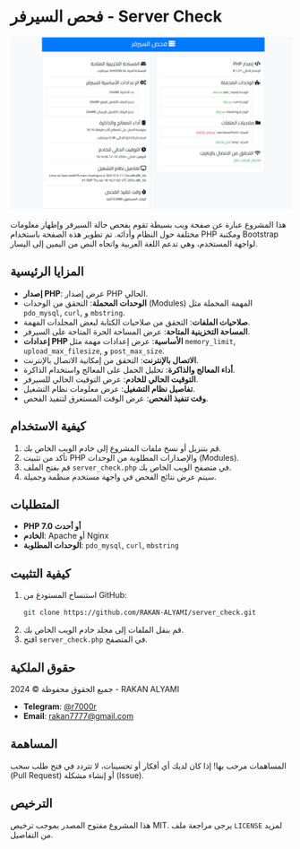 # فحص السيرفر - Server Check

![صورة توضيحية](check.png)

هذا المشروع عبارة عن صفحة ويب بسيطة تقوم بفحص حالة السيرفر وإظهار معلومات مختلفة حول النظام وأدائه. تم تطوير هذه الصفحة باستخدام PHP ومكتبة Bootstrap لواجهة المستخدم، وهي تدعم اللغة العربية واتجاه النص من اليمين إلى اليسار.

## المزايا الرئيسية

- **إصدار PHP**: عرض إصدار PHP الحالي.
- **الوحدات المحملة**: التحقق من الوحدات (Modules) المهمة المحملة مثل `pdo_mysql`, `curl`, و `mbstring`.
- **صلاحيات الملفات**: التحقق من صلاحيات الكتابة لبعض المجلدات المهمة.
- **المساحة التخزينية المتاحة**: عرض المساحة الحرة المتاحة على السيرفر.
- **إعدادات PHP الأساسية**: عرض إعدادات مهمة مثل `memory_limit`, `upload_max_filesize`, و `post_max_size`.
- **الاتصال بالإنترنت**: التحقق من إمكانية الاتصال بالإنترنت.
- **أداء المعالج والذاكرة**: تحليل الحمل على المعالج واستخدام الذاكرة.
- **التوقيت الحالي للخادم**: عرض التوقيت الحالي للسيرفر.
- **تفاصيل نظام التشغيل**: عرض معلومات نظام التشغيل.
- **وقت تنفيذ الفحص**: عرض الوقت المستغرق لتنفيذ الفحص.

## كيفية الاستخدام

1. قم بتنزيل أو نسخ ملفات المشروع إلى خادم الويب الخاص بك.
2. تأكد من تثبيت PHP والإصدارات المطلوبة من الوحدات (Modules).
3. قم بفتح الملف `server_check.php` في متصفح الويب الخاص بك.
4. سيتم عرض نتائج الفحص في واجهة مستخدم منظمة وجميلة.

## المتطلبات

- **PHP 7.0 أو أحدث**
- **الخادم**: Apache أو Nginx
- **الوحدات المطلوبة**: `pdo_mysql`, `curl`, `mbstring`

## كيفية التثبيت

1. استنساخ المستودع من GitHub:
   ```sh
   git clone https://github.com/RAKAN-ALYAMI/server_check.git
   ```
2. قم بنقل الملفات إلى مجلد خادم الويب الخاص بك.
3. افتح `server_check.php` في المتصفح.

## حقوق الملكية

جميع الحقوق محفوظة &copy; 2024 - RAKAN ALYAMI

- **Telegram**: [@r7000r](https://t.me/r7000r)
- **Email**: [rakan7777@gmail.com](mailto:rakan7777@gmail.com)

## المساهمة

المساهمات مرحب بها! إذا كان لديك أي أفكار أو تحسينات، لا تتردد في فتح طلب سحب (Pull Request) أو إنشاء مشكلة (Issue).

## الترخيص

هذا المشروع مفتوح المصدر بموجب ترخيص MIT. يرجى مراجعة ملف `LICENSE` لمزيد من التفاصيل.
